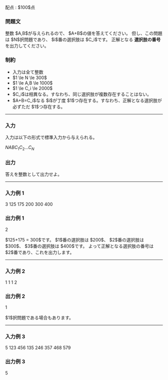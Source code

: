 
<div>

<span>

<span>

<p>
配点 : $100$点
</p>

<div>

<section>

### **問題文**

<p>
整数 $A,B$が与えられるので、 $A+B$の値を答えてください。
但し、この問題は $N$択問題であり、 $i$番の選択肢は $C_i$です。
正解となる 
<strong>
選択肢の番号
</strong>
を出力してください。
</p>

</section>

</div>

<div>

<section>

### **制約**

<ul>

<li>
入力は全て整数
</li>

<li>
$1 \le N \le 300$
</li>

<li>
$1 \le A,B \le 1000$
</li>

<li>
$1 \le C_i \le 2000$
</li>

<li>
$C_i$は相異なる。すなわち、同じ選択肢が複数存在することはない。
</li>

<li>
$A+B=C_i$なる $i$が丁度 $1$つ存在する。すなわち、正解となる選択肢が必ずただ $1$つ存在する。
</li>

</ul>

</section>

</div>

---

<div>

<div>

<section>

### **入力**

<p>
入力は以下の形式で標準入力から与えられる。
</p>

<div>

$N$$A$$B$$C_1$$C_2$$\dots$$C_N$
</div>

</section>

</div>

<div>

<section>

### **出力**

<p>
答えを整数として出力せよ。
</p>

</section>

</div>

</div>

---

<div>

<section>

### **入力例 1**

<div>

3 125 175
200 300 400

</div>

</section>

</div>

<div>

<section>

### **出力例 1**

<div>

2

</div>

<p>
$125+175 = 300$です。
$1$番の選択肢は $200$、 $2$番の選択肢は $300$、 $3$番の選択肢は $400$です。
よって正解となる選択肢の番号は $2$番であり、これを出力します。
</p>

</section>

</div>

---

<div>

<section>

### **入力例 2**

<div>

1 1 1
2

</div>

</section>

</div>

<div>

<section>

### **出力例 2**

<div>

1

</div>

<p>
$1$択問題である場合もあります。
</p>

</section>

</div>

---

<div>

<section>

### **入力例 3**

<div>

5 123 456
135 246 357 468 579

</div>

</section>

</div>

<div>

<section>

### **出力例 3**

<div>

5

</div>

</section>

</div>

</span>

</span>

</div>
